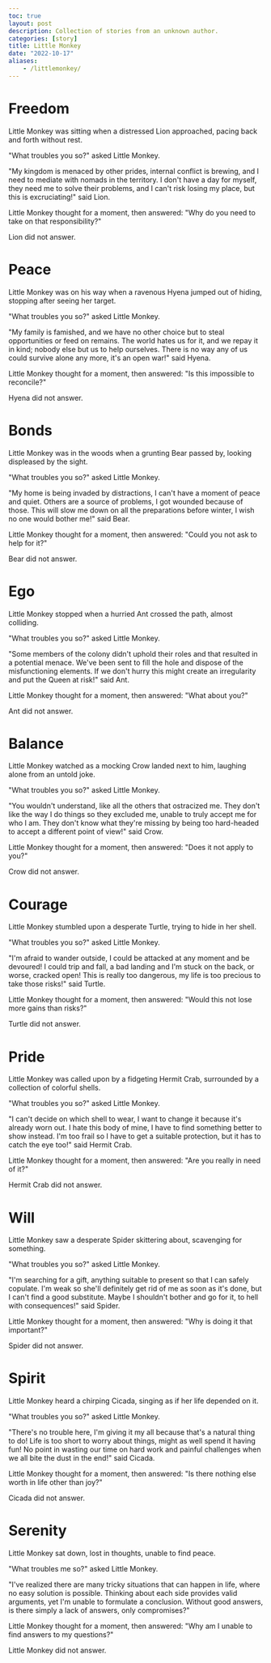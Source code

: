```yaml
---
toc: true
layout: post
description: Collection of stories from an unknown author.
categories: [story]
title: Little Monkey
date: "2022-10-17"
aliases:
    - /littlemonkey/
---
```

# Freedom

Little Monkey was sitting when a distressed Lion approached, pacing back and forth without rest.

"What troubles you so?" asked Little Monkey.

"My kingdom is menaced by other prides, internal conflict is brewing, and I need to mediate with nomads in the territory. I don't have a day for myself, they need me to solve their problems, and I can't risk losing my place, but this is excruciating!" said Lion.

Little Monkey thought for a moment, then answered: "Why do you need to take on that responsibility?"

Lion did not answer.

# Peace

Little Monkey was on his way when a ravenous Hyena jumped out of hiding, stopping after seeing her target.

"What troubles you so?" asked Little Monkey.

"My family is famished, and we have no other choice but to steal opportunities or feed on remains. The world hates us for it, and we repay it in kind; nobody else but us to help ourselves. There is no way any of us could survive alone any more, it's an open war!" said Hyena.

Little Monkey thought for a moment, then answered: "Is this impossible to reconcile?"

Hyena did not answer.

# Bonds

Little Monkey was in the woods when a grunting Bear passed by, looking displeased by the sight.

"What troubles you so?" asked Little Monkey.

"My home is being invaded by distractions, I can't have a moment of peace and quiet. Others are a source of problems, I got wounded because of those. This will slow me down on all the preparations before winter, I wish no one would bother me!" said Bear.

Little Monkey thought for a moment, then answered: "Could you not ask to help for it?"

Bear did not answer.

# Ego

Little Monkey stopped when a hurried Ant crossed the path, almost colliding.

"What troubles you so?" asked Little Monkey.

"Some members of the colony didn't uphold their roles and that resulted in a potential menace. We've been sent to fill the hole and dispose of the misfunctioning elements. If we don't hurry this might create an irregularity and put the Queen at risk!" said Ant.

Little Monkey thought for a moment, then answered: "What about you?"

Ant did not answer.

# Balance

Little Monkey watched as a mocking Crow landed next to him, laughing alone from an untold joke.

"What troubles you so?" asked Little Monkey.

"You wouldn't understand, like all the others that ostracized me. They don't like the way I do things so they excluded me, unable to truly accept me for who I am. They don't know what they're missing by being too hard-headed to accept a different point of view!" said Crow.

Little Monkey thought for a moment, then answered: "Does it not apply to you?"

Crow did not answer.

# Courage

Little Monkey stumbled upon a desperate Turtle, trying to hide in her shell.

"What troubles you so?" asked Little Monkey.

"I'm afraid to wander outside, I could be attacked at any moment and be devoured! I could trip and fall, a bad landing and I'm stuck on the back, or worse, cracked open! This is really too dangerous, my life is too precious to take those risks!" said Turtle.

Little Monkey thought for a moment, then answered: "Would this not lose more gains than risks?"

Turtle did not answer.

# Pride

Little Monkey was called upon by a fidgeting Hermit Crab, surrounded by a collection of colorful shells.

"What troubles you so?" asked Little Monkey.

"I can't decide on which shell to wear, I want to change it because it's already worn out. I hate this body of mine, I have to find something better to show instead. I'm too frail so I have to get a suitable protection, but it has to catch the eye too!" said Hermit Crab.

Little Monkey thought for a moment, then answered: "Are you really in need of it?"

Hermit Crab did not answer.

# Will

Little Monkey saw a desperate Spider skittering about, scavenging for something.

"What troubles you so?" asked Little Monkey.

"I'm searching for a gift, anything suitable to present so that I can safely copulate. I'm weak so she'll definitely get rid of me as soon as it's done, but I can't find a good substitute. Maybe I shouldn't bother and go for it, to hell with consequences!" said Spider.

Little Monkey thought for a moment, then answered: "Why is doing it that important?"

Spider did not answer.

# Spirit

Little Monkey heard a chirping Cicada, singing as if her life depended on it.

"What troubles you so?" asked Little Monkey.

"There's no trouble here, I'm giving it my all because that's a natural thing to do! Life is too short to worry about things, might as well spend it having fun! No point in wasting our time on hard work and painful challenges when we all bite the dust in the end!" said Cicada.

Little Monkey thought for a moment, then answered: "Is there nothing else worth in life other than joy?"

Cicada did not answer.

# Serenity

Little Monkey sat down, lost in thoughts, unable to find peace.

"What troubles me so?" asked Little Monkey.

"I've realized there are many tricky situations that can happen in life, where no easy solution is possible. Thinking about each side provides valid arguments, yet I'm unable to formulate a conclusion. Without good answers, is there simply a lack of answers, only compromises?"

Little Monkey thought for a moment, then answered: "Why am I unable to find answers to my questions?"

Little Monkey did not answer.

<script src="https://utteranc.es/client.js"
        repo="orian34/travelogues"
        issue-term="title"
        label="Comment"
        theme="github-dark"
        crossorigin="anonymous"
        async>
</script>
